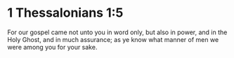 # 1 Thessalonians 1:5

For our gospel came not unto you in word only, but also in power, and in the Holy Ghost, and in much assurance; as ye know what manner of men we were among you for your sake.